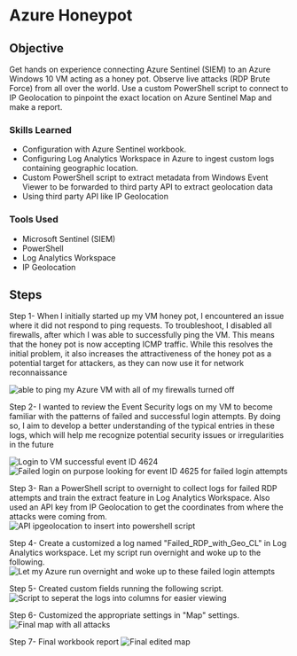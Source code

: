 # Azure Honeypot

## Objective

Get hands on experience connecting Azure Sentinel (SIEM) to an Azure Windows 10 VM acting as a honey pot. Observe live attacks (RDP Brute Force) from all over the world. Use a custom PowerShell script to connect to  IP Geolocation to pinpoint the exact location on Azure Sentinel Map and make a report.

### Skills Learned

- Configuration with Azure Sentinel workbook.
- Configuring Log Analytics Workspace in Azure to ingest custom logs containing geographic location.
- Custom PowerShell script to extract metadata from Windows Event Viewer to be forwarded to third party API to extract 
  geolocation data
- Using third party API like IP Geolocation


### Tools Used

- Microsoft Sentinel (SIEM) 
- PowerShell
- Log Analytics Workspace
- IP Geolocation

## Steps




Step 1- When I initially started up my VM honey pot, I encountered an issue where it did not respond to ping requests. To troubleshoot, I disabled all firewalls, after which I was able to successfully ping the VM. This means that the honey pot is now accepting ICMP traffic. While this resolves the initial problem, it also increases the attractiveness of the honey pot as a potential target for attackers, as they can now use it for network reconnaissance 

![able to ping my Azure VM with all of my firewalls turned off](https://github.com/hknapp518/AzureHoneyPot/assets/125601731/5c6e126c-3e06-4cb8-9baf-998fe4dc4dcb)

Step 2- I wanted to review the Event Security logs on my VM to become familiar with the patterns of failed and successful login attempts. By doing so, I aim to develop a better understanding of the typical entries in these logs, which will help me recognize potential security issues or irregularities in the future

![Login to VM successful event ID 4624](https://github.com/hknapp518/AzureHoneyPot/assets/125601731/6910167e-b896-4105-8204-979662fdc43a)
![Failed login on purpose looking for event ID 4625 for failed login attempts](https://github.com/hknapp518/AzureHoneyPot/assets/125601731/9b66f421-5255-4e9e-b2c6-999f625581c3)

Step 3- Ran a PowerShell script to overnight to collect logs for failed RDP attempts and train the extract feature in Log Analytics Workspace. Also used an API key from IP Geolocation to get the coordinates from where the attacks were coming from.
![API ipgeolocation to insert into powershell script](https://github.com/hknapp518/AzureHoneyPot/assets/125601731/db0af003-20de-4908-a718-5d49f6361269)

Step 4- Create a customized a log named "Failed_RDP_with_Geo_CL" in Log Analytics workspace. Let my script run overnight and woke up to the following.
![Let my Azure run overnight and woke up to these failed login attempts ](https://github.com/hknapp518/AzureHoneyPot/assets/125601731/56cd0a42-0f4c-42ee-9e57-b5586a2806a5)

Step 5- Created custom fields running the following script.
![Script to seperat the logs into columns for easier viewing](https://github.com/hknapp518/AzureHoneyPot/assets/125601731/5032fe5f-ff5d-4c57-a6bf-a5ca95fb33e3)

Step 6- Customized the appropriate settings in "Map" settings.
![Final map with all attacks](https://github.com/hknapp518/AzureHoneyPot/assets/125601731/5032cc9a-c8c1-476b-8f51-eb60fbdda4be)


Step 7- Final workbook report
![Final edited map](https://github.com/hknapp518/AzureHoneyPot/assets/125601731/7b54ccc0-f4f9-49f3-9c12-4e51860f645a)

